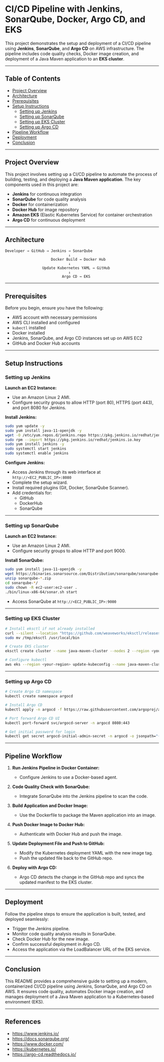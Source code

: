 # CI/CD Pipeline with Jenkins, SonarQube, Docker, Argo CD, and EKS

This project demonstrates the setup and deployment of a CI/CD pipeline using **Jenkins**, **SonarQube**, and **Argo CD** on AWS infrastructure. The pipeline includes code quality checks, Docker image creation, and deployment of a Java Maven application to an **EKS cluster**.

---

## Table of Contents

- [Project Overview](#project-overview)  
- [Architecture](#architecture)  
- [Prerequisites](#prerequisites)  
- [Setup Instructions](#setup-instructions)  
  - [Setting up Jenkins](#setting-up-jenkins)  
  - [Setting up SonarQube](#setting-up-sonarqube)  
  - [Setting up EKS Cluster](#setting-up-eks-cluster)  
  - [Setting up Argo CD](#setting-up-argo-cd)  
- [Pipeline Workflow](#pipeline-workflow)  
- [Deployment](#deployment)  
- [Conclusion](#conclusion)  

---

## Project Overview

This project involves setting up a CI/CD pipeline to automate the process of building, testing, and deploying a **Java Maven application**. The key components used in this project are:

- **Jenkins** for continuous integration  
- **SonarQube** for code quality analysis  
- **Docker** for containerization  
- **Docker Hub** for image repository  
- **Amazon EKS** (Elastic Kubernetes Service) for container orchestration  
- **Argo CD** for continuous deployment  

---

## Architecture

```
Developer → GitHub → Jenkins → SonarQube
                             ↓
                     Docker Build → Docker Hub
                             ↓
                 Update Kubernetes YAML → GitHub
                             ↓
                          Argo CD → EKS
```

---

## Prerequisites

Before you begin, ensure you have the following:

- AWS account with necessary permissions  
- AWS CLI installed and configured  
- `kubectl` installed  
- Docker installed  
- Jenkins, SonarQube, and Argo CD instances set up on AWS EC2  
- GitHub and Docker Hub accounts  

---

## Setup Instructions

### Setting up Jenkins

**Launch an EC2 Instance:**

- Use an Amazon Linux 2 AMI.  
- Configure security groups to allow HTTP (port 80), HTTPS (port 443), and port 8080 for Jenkins.

**Install Jenkins:**

```bash
sudo yum update -y
sudo yum install java-11-openjdk -y
wget -O /etc/yum.repos.d/jenkins.repo https://pkg.jenkins.io/redhat/jenkins.repo
sudo rpm --import https://pkg.jenkins.io/redhat/jenkins.io.key
sudo yum install jenkins -y
sudo systemctl start jenkins
sudo systemctl enable jenkins
```

**Configure Jenkins:**

- Access Jenkins through its web interface at `http://<EC2_PUBLIC_IP>:8080`  
- Complete the setup wizard.  
- Install required plugins (Git, Docker, SonarQube Scanner).  
- Add credentials for:
  - GitHub
  - DockerHub
  - SonarQube

---

### Setting up SonarQube

**Launch an EC2 Instance:**

- Use an Amazon Linux 2 AMI.  
- Configure security groups to allow HTTP and port 9000.

**Install SonarQube:**

```bash
sudo yum install java-11-openjdk -y
wget https://binaries.sonarsource.com/Distribution/sonarqube/sonarqube-10.1.0.73491.zip
unzip sonarqube-*.zip
cd sonarqube-*/
sudo chown -R ec2-user:ec2-user .
./bin/linux-x86-64/sonar.sh start
```

- Access SonarQube at `http://<EC2_PUBLIC_IP>:9000`

---

### Setting up EKS Cluster

```bash
# Install eksctl if not already installed
curl --silent --location "https://github.com/weaveworks/eksctl/releases/latest/download/eksctl_$(uname -s)_amd64.tar.gz" | tar xz -C /tmp
sudo mv /tmp/eksctl /usr/local/bin

# Create EKS cluster
eksctl create cluster --name java-maven-cluster --nodes 2 --region <your-region>

# Configure kubectl
aws eks --region <your-region> update-kubeconfig --name java-maven-cluster
```

---

### Setting up Argo CD

```bash
# Create Argo CD namespace
kubectl create namespace argocd

# Install Argo CD
kubectl apply -n argocd -f https://raw.githubusercontent.com/argoproj/argo-cd/stable/manifests/install.yaml

# Port forward Argo CD UI
kubectl port-forward svc/argocd-server -n argocd 8080:443

# Get initial password for login
kubectl get secret argocd-initial-admin-secret -n argocd -o jsonpath="{.data.password}" | base64 -d
```

---

## Pipeline Workflow

1. **Run Jenkins Pipeline in Docker Container:**  
   - Configure Jenkins to use a Docker-based agent.

2. **Code Quality Check with SonarQube:**  
   - Integrate SonarQube into the Jenkins pipeline to scan the code.

3. **Build Application and Docker Image:**  
   - Use the Dockerfile to package the Maven application into an image.

4. **Push Docker Image to Docker Hub:**  
   - Authenticate with Docker Hub and push the image.

5. **Update Deployment File and Push to GitHub:**  
   - Modify the Kubernetes deployment YAML with the new image tag.  
   - Push the updated file back to the GitHub repo.

6. **Deploy with Argo CD:**  
   - Argo CD detects the change in the GitHub repo and syncs the updated manifest to the EKS cluster.

---

## Deployment

Follow the pipeline steps to ensure the application is built, tested, and deployed seamlessly:

- Trigger the Jenkins pipeline.  
- Monitor code quality analysis results in SonarQube.  
- Check Docker Hub for the new image.  
- Confirm successful deployment in Argo CD.  
- Access the application via the LoadBalancer URL of the EKS service.

---

## Conclusion

This README provides a comprehensive guide to setting up a modern, containerized CI/CD pipeline using Jenkins, SonarQube, and Argo CD on AWS. It ensures code quality, automates Docker image creation, and manages deployment of a Java Maven application to a Kubernetes-based environment (EKS).

---

## References

- https://www.jenkins.io/  
- https://docs.sonarqube.org/  
- https://www.docker.com/  
- https://kubernetes.io/  
- https://argo-cd.readthedocs.io/
